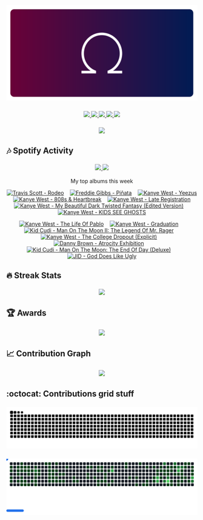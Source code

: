 <!-- Thanks to vaaski for the SVG frame and inspiration -->
<h3 align="center">
  <a href="https://github.com/vaaski/vaaski">
    <!-- ts school Chromebook so ass this SVG lags it wtf 😭😭😭 -->
    <img src="https://raw.githubusercontent.com/om3ga6400/om3ga6400/refs/heads/main/assets/om3ga/banner.svg">
  </a>
</h3>

<!-- Bunch of shields.io and shields.io style badges -->
<h3 align="center">
  <!-- Another view counter; this one is in the shields.io style, made by antonkomarev and breaks occasionally -->
  <a href="https://github.com/antonkomarev/github-profile-views-counter/">
    <img src="https://komarev.com/ghpvc/?username=om3ga6400">
  </a>
  <!-- shields.io badge that shows how many stars I have on all my repos combined; links to shields.io -->
  <a href="https://shields.io/">
    <img src="https://img.shields.io/github/stars/om3ga6400?style=fflat-square&color=yellow&logo=github">
  </a>
  <!-- shields.io badge that shows how many followers I have; links to my followers page -->
  <a href="https://github.com/om3ga6400?tab=followers">
    <img src="https://img.shields.io/github/followers/om3ga6400?style=fflat-square&logo=github">
  </a>
  <!-- shields.io badge that shows what license I have on this repo; links to the license as raw text -->
  <a href="https://raw.githubusercontent.com/om3ga6400/om3ga6400/refs/heads/main/LICENSE">
    <img src="https://img.shields.io/github/license/om3ga6400/om3ga6400">
  </a>
  <!-- Very cool shields.io style badge using discord-md-badge by gitlimes, shows when I’m active on Discord. LIMES ARE NOT PINK -->
  <a href="https://github.com/gitlimes/discord-md-badge/">
    <img src="https://dcbadge.limes.pink/api/shield/1232072032590758069?style=fflat-square">
  </a>
</h3>

<!-- Goofy view counter using journey-ad's Moe Counter. Might remove because it’s somewhat suggestive, but idk ¯\_(ツ)_/¯ -->
<h3 align="center">
  <a href="https://github.com/journey-ad/Moe-Counter">
    <img src="https://count.getloli.com/@om3ga6400?theme=original-new">
  </a>
</h3>

## 🎶 Spotify Activity

<h3 align="center">
  <a href="https://github.com/kittinan/spotify-github-profile/">
    <img src="https://spotify-github-profile.kittinanx.com/api/view?uid=317acg6cjueru456j7s6tsnejlle&cover_image=true&theme=novatorem&show_offline=true">
  </a>
  <a href="https://github.com/YungBricoCoop/statsfm-card">
    <img src="https://card.elwan.ch/?username=om3ga6400&type=artists&y_offset=0&height=120&width=450&spacing=10&g_start=0d1117&g_stop=0d1117">
  </a>
</h3>

<p align="center">My top albums this week</p>
 
<!--https://github.com/teraha-dev/statsfm-to-markdown-->
<!-- STATSFM START -->

<p align="center"><a href="https://open.spotify.com/album/4PWBTB6NYSKQwfo79I3prg" target="_blank" rel="noopener noreferrer" title="#1 Travis Scott - Rodeo (6h 38m)"><img src="https://is1-ssl.mzstatic.com/image/thumb/Music221/v4/71/87/78/7187786f-70af-fd36-fc7f-a4ba61b65d98/886445454987.jpg/768x768bb.jpg" alt="Travis Scott - Rodeo" width="100" height="100"></a>    <a href="https://open.spotify.com/album/43uErencdmuTRFZPG3zXL1" target="_blank" rel="noopener noreferrer" title="#2 Freddie Gibbs - Piñata (5h 42m)"><img src="https://is1-ssl.mzstatic.com/image/thumb/Music126/v4/ce/b6/93/ceb693e7-3318-48de-a20d-934aa54da27f/989237002226_Cover.jpg/768x768bb.jpg" alt="Freddie Gibbs - Piñata" width="100" height="100"></a>    <a href="https://open.spotify.com/album/0XTAmejG8F97wF5MWoVbaY" target="_blank" rel="noopener noreferrer" title="#3 Kanye West - Yeezus (5h 33m)"><img src="https://is1-ssl.mzstatic.com/image/thumb/Music115/v4/3c/56/e7/3c56e717-06a0-b67d-e694-9b6e6e43a5a8/13UAAIM08444.rgb.jpg/768x768bb.jpg" alt="Kanye West - Yeezus" width="100" height="100"></a>    <a href="https://open.spotify.com/album/3WFTGIO6E3Xh4paEOBY9OU" target="_blank" rel="noopener noreferrer" title="#4 Kanye West - 808s &amp; Heartbreak (5h 28m)"><img src="https://is1-ssl.mzstatic.com/image/thumb/Music115/v4/fb/5c/f2/fb5cf235-2ae9-34c3-1ddb-ef896fb14175/16UMGIM58688.rgb.jpg/768x768bb.jpg" alt="Kanye West - 808s &amp; Heartbreak" width="100" height="100"></a>    <a href="https://open.spotify.com/album/1Lt8ADtFWXost5wFYbr6oS" target="_blank" rel="noopener noreferrer" title="#5 Kanye West - Late Registration (5h 28m)"><img src="https://i.scdn.co/image/ab67616d0000b2735ab6e74ffe44c1398dabaeb6" alt="Kanye West - Late Registration" width="100" height="100"></a>    <a href="https://open.spotify.com/album/555YaDGJyzG0QkdImBtPFD" target="_blank" rel="noopener noreferrer" title="#6 Kanye West - My Beautiful Dark Twisted Fantasy (Edited Version) (4h 44m)"><img src="https://i.scdn.co/image/ab67616d0000b27353e1d2591f23b32376976c88" alt="Kanye West - My Beautiful Dark Twisted Fantasy (Edited Version)" width="100" height="100"></a>    <a href="#" target="_blank" rel="noopener noreferrer" title="#7 Kanye West - KIDS SEE GHOSTS (4h 33m)"><img src="https://is1-ssl.mzstatic.com/image/thumb/Music124/v4/2c/bc/1c/2cbc1cca-7881-2605-875c-536f553cc79a/00602567803881.rgb.jpg/768x768bb.jpg" alt="Kanye West - KIDS SEE GHOSTS" width="100" height="100"></a></p>
<p align="center"><a href="#" target="_blank" rel="noopener noreferrer" title="#8 Kanye West - The Life Of Pablo (4h 10m)"><img src="https://is1-ssl.mzstatic.com/image/thumb/Music126/v4/ab/74/4a/ab744ae9-235f-0a2f-9f8a-74ddee3c339e/16UMGIM37046.rgb.jpg/768x768bb.jpg" alt="Kanye West - The Life Of Pablo" width="100" height="100"></a>    <a href="https://open.spotify.com/album/4SZko61aMnmgvNhfhgTuD3" target="_blank" rel="noopener noreferrer" title="#9 Kanye West - Graduation (4h 7m)"><img src="https://is1-ssl.mzstatic.com/image/thumb/Music116/v4/2f/db/2c/2fdb2c9d-171c-c6dc-57ee-4bae2b4bb11a/07UMGIM12671.rgb.jpg/768x768bb.jpg" alt="Kanye West - Graduation" width="100" height="100"></a>    <a href="https://open.spotify.com/album/0InO6eGRL47KErEYEoc2rP" target="_blank" rel="noopener noreferrer" title="#10 Kid Cudi - Man On The Moon II: The Legend Of Mr. Rager (3h 56m)"><img src="https://i.scdn.co/image/ab67616d0000b2735a750965d0ad3f11cac34628" alt="Kid Cudi - Man On The Moon II: The Legend Of Mr. Rager" width="100" height="100"></a>    <a href="https://open.spotify.com/album/1NRRN5RWwfuLmQdjshz0L7" target="_blank" rel="noopener noreferrer" title="#11 Kanye West - The College Dropout (Explicit) (3h 30m)"><img src="https://is1-ssl.mzstatic.com/image/thumb/Music118/v4/15/05/09/15050911-a2f1-9ebc-0d16-6e8faad1cf80/00602567924326.rgb.jpg/768x768bb.jpg" alt="Kanye West - The College Dropout (Explicit)" width="100" height="100"></a>    <a href="https://open.spotify.com/album/3e7vtKJ3m1zVh38VGq2g3H" target="_blank" rel="noopener noreferrer" title="#12 Danny Brown - Atrocity Exhibition (3h 25m)"><img src="https://is1-ssl.mzstatic.com/image/thumb/Music221/v4/f9/a8/68/f9a868c3-c3fe-94fc-a719-35145692be73/0801061027636.png/768x768bb.jpg" alt="Danny Brown - Atrocity Exhibition" width="100" height="100"></a>    <a href="https://open.spotify.com/album/2S8AWAM0nxyFy66YnUfIs3" target="_blank" rel="noopener noreferrer" title="#13 Kid Cudi - Man On The Moon: The End Of Day (Deluxe) (3h 7m)"><img src="https://is1-ssl.mzstatic.com/image/thumb/Music115/v4/dd/f5/50/ddf55058-b181-4099-bc12-4862b800cf96/09UMGIM33419.rgb.jpg/768x768bb.jpg" alt="Kid Cudi - Man On The Moon: The End Of Day (Deluxe)" width="100" height="100"></a>    <a href="#" target="_blank" rel="noopener noreferrer" title="#14 JID - God Does Like Ugly (3h 7m)"><img src="https://i.scdn.co/image/ab67616d0000b273890a79643fbec81b58116ef4" alt="JID - God Does Like Ugly" width="100" height="100"></a></p>
<!-- STATSFM END -->

## 🔥 Streak Stats

<h3 align="center">
  <a href="https://github.com/om3ga6400/github-readme-streak-stats/">
    <img src="https://github-readme-streak-stats-om3ga6400.vercel.app/?user=om3ga6400&theme=github-dark-blue&hide_border=true&date_format=j/n/Y">
  </a>
</h3>

## 🏆 Awards

<h3 align="center">
  <a href="https://github.com/om3ga6400/github-profile-trophy/">
    <img src="https://github-profile-trophy-om3ga6400.vercel.app/?username=OM3GA6400&theme=darkhub&no-bg=true&no-frame=true&row=1&margin-w=0&column=8">
  </a>
</h3>

## 📈 Contribution Graph

<h3 align="center">
  <a href="https://github.com/ashutosh00710/github-readme-activity-graph/">
    <img src="https://github-readme-activity-graph.vercel.app/graph?username=OM3GA6400&theme=github-dark&hide_border=true&hide_title=true&area=true">
  </a>
</h3>

## :octocat: Contributions grid stuff

<!--thanks to isitreallyalive for the Catppuccin config-->
<h3 align="center">
  <a href="https://github.com/Platane/snk/">
    <img src="https://raw.githubusercontent.com/om3ga6400/om3ga6400/refs/heads/generated-svgs/images/snake.svg">
  </a>
</h3>

<h3 align="center">
  <a href="https://github.com/cyprieng/github-breakout/">
    <img src="https://raw.githubusercontent.com/om3ga6400/om3ga6400/refs/heads/generated-svgs/images/breakout.svg">
  </a>
</h3>
